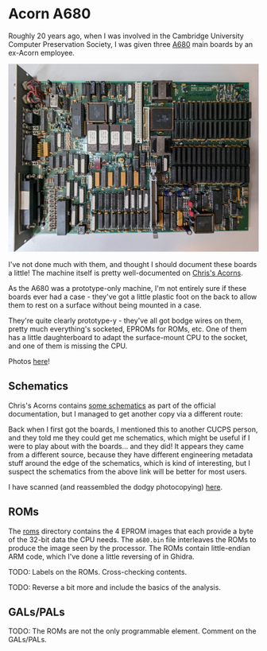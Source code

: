 # Acorn A680

Roughly 20 years ago, when I was involved in the Cambridge University
Computer Preservation Society, I was given three
[A680](https://www.computinghistory.org.uk/det/16155/Acorn-A680/) main
boards by an ex-Acorn employee.

![A680 main board](./photos/a680_small.jpg)

I've not done much with them, and thought I should document these
boards a little! The machine itself is pretty well-documented on
[Chris's
Acorns](http://chrisacorns.computinghistory.org.uk/RISCiXComputers.html#A680).

As the A680 was a prototype-only machine, I'm not entirely sure if
these boards ever had a case - they've got a little plastic foot on
the back to allow them to rest on a surface without being mounted in a
case.

They're quite clearly prototype-y - they've all got bodge wires on
them, pretty much everything's socketed, EPROMs for ROMs, etc. One of
them has a little daughterboard to adapt the surface-mount CPU to the
socket, and one of them is missing the CPU.

Photos [here](./photos)!

## Schematics

Chris's Acorns contains [some
schematics](http://chrisacorns.computinghistory.org.uk/docs/Acorn/Manuals/Acorn_A680TRM_Drawings.zip)
as part of the official documentation, but I managed to get another
copy via a different route:

Back when I first got the boards, I mentioned this to another CUCPS
person, and they told me they could get me schematics, which might be
useful if I were to play about with the boards... and they did! It
appears they came from a different source, because they have different
engineering metadata stuff around the edge of the schematics, which is
kind of interesting, but I suspect the schematics from the above link
will be better for most users.

I have scanned (and reassembled the dodgy photocopying)
[here](./schematics).

## ROMs

The [roms](./roms) directory contains the 4 EPROM images that each
provide a byte of the 32-bit data the CPU needs. The `a680.bin` file
interleaves the ROMs to produce the image seen by the processor. The
ROMs contain little-endian ARM code, which I've done a little
reversing of in Ghidra.

TODO: Labels on the ROMs. Cross-checking contents.

TODO: Reverse a bit more and include the basics of the analysis.

## GALs/PALs

TODO: The ROMs are not the only programmable element. Comment on the
GALs/PALs.
